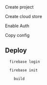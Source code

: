 
Create project




Create cloud store


Enable Auth


Copy config



## Deploy
```
  firebase login

  firebase init

    build

    


```


